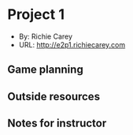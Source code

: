 # Project 1
+ By: Richie Carey
+ URL: <http://e2p1.richiecarey.com>

## Game planning

## Outside resources

## Notes for instructor
